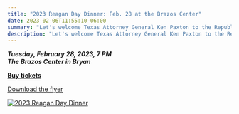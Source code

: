 ```yaml
---
title: "2023 Reagan Day Dinner: Feb. 28 at the Brazos Center"
date: 2023-02-06T11:55:10-06:00
summary: "Let's welcome Texas Attorney General Ken Paxton to the Republican Party of Brazos County Reagan Day Dinner, Tue., Feb. 28"
description: "Let's welcome Texas Attorney General Ken Paxton to the Republican Party of Brazos County Reagan Day Dinner, Tue., Feb. 28"
---
```


**_Tuesday, February 28, 2023, 7 PM_** 
**_<br><strong><span class="hilite">The Brazos Center</span></strong> in Bryan_**

**[Buy tickets](https://brazosgop.org/reagan-dinner-2023/)**  

<a href="/img/2023-reagan-day-dinner-flyer.jpg">Download the flyer</a>  

<div class="align-center" style="width:100%;">
<a href="https://brazosgop.org/reagan-dinner-2023/"><img src="/img/2023-reagan-day-dinner-flyer.jpg" alt="2023 Reagan Day Dinner" /></a>  

</div>